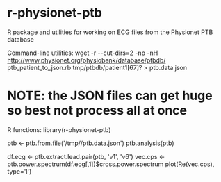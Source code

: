 r-physionet-ptb
===============

R package and utilities for working on ECG files from the Physionet PTB database


Command-line utilities:
  wget -r --cut-dirs=2 -np -nH http://www.physionet.org/physiobank/database/ptbdb/
  ptb_patient_to_json.rb tmp/ptbdb/patient1[67]? > ptb.data.json
  # NOTE: the JSON files can get huge so best not process all at once

R functions:
  library(r-physionet-ptb)

  ptb <- ptb.from.file('/tmp//ptb.data.json')
  ptb.analysis(ptb)

  df.ecg <- ptb.extract.lead.pair(ptb, 'v1', 'v6')
  vec.cps <- ptb.power.spectrum(df.ecg[,1])$cross.power.spectrum
  plot(Re(vec.cps), type='l')